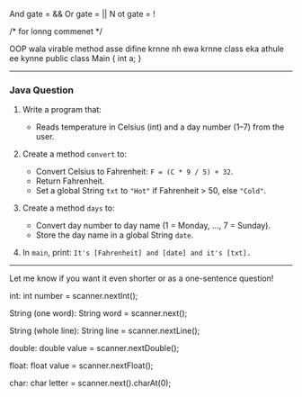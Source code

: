And gate = &&
Or gate = ||
N ot gate = !

/*   for lonng commenet */



OOP wala virable method asse difine krnne nh ewa krnne class eka athule ee kynne public class Main { int a; }


---

### Java Question

1. Write a program that:

   * Reads temperature in Celsius (int) and a day number (1–7) from the user.

2. Create a method `convert` to:

   * Convert Celsius to Fahrenheit: `F = (C * 9 / 5) + 32`.
   * Return Fahrenheit.
   * Set a global String `txt` to `"Hot"` if Fahrenheit > 50, else `"Cold"`.

3. Create a method `days` to:

   * Convert day number to day name (1 = Monday, ..., 7 = Sunday).
   * Store the day name in a global String `date`.

4. In `main`, print:
   `It's [Fahrenheit] and [date] and it's [txt].`

---

Let me know if you want it even shorter or as a one-sentence question!

int: int number = scanner.nextInt();

String (one word): String word = scanner.next();

String (whole line): String line = scanner.nextLine();

double: double value = scanner.nextDouble();

float: float value = scanner.nextFloat();

char: char letter = scanner.next().charAt(0);
